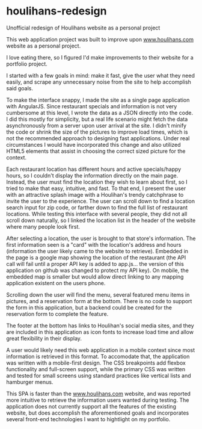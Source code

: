 # houlihans-redesign
Unofficial redesign of Houlihans website as a personal project

This web application project was built to improve upon www.houlihans.com website as a personal project.

I love eating there, so I figured I'd make improvements to their website for a portfolio project.

I started with a few goals in mind: make it fast, give the user what they need easily, and scrape any unnecessary noise from the site to
help accomplish said goals.

To make the interface snappy, I made the site as a single page application with AngularJS.  Since restaurant specials and information
is not very cumbersome at this level, I wrote the data as a JSON directly into the code.  I did this mostly for simplicity, but a real
life scenario might fetch the data asynchronously from a server upon user arrival at the site.  I didn't minify the code or shrink the
size of the pictures to improve load times, which is not the recommended approach to designing fast applications.  Under real circumstances
I would have incorporated this change and also utilized HTML5 elements that assist in choosing the correct sized picture for the context.

Each restaurant location has different hours and active specials/happy hours, so I couldn't display the information directly on the main
page.  Instead, the user must find the location they wish to learn about first, so I tried to make that easy, intuitive, and fast.  To
 that end, I present the user with an attractive splash image with a Houlihan's trendy catchphrase to invite the user to the experience.
 The user can scroll down to find a location search input for zip code, or farther down to find the full list of restaurant locations.  While
 testing this interface with several people, they did not all scroll down naturally, so I linked the location list in the header of the 
 website where many people look first.
 
 After selecting a location, the user is brought to that store's information.  The first information seen is a "card" with the location's
 address and hours (information the user likely came to the website to retrieve).  Embedded in the page is a google map showing the location
 of the restaurant (the API call will fail until a proper API key is added to app.js... the version of this application on github was changed
 to protect my API key).  On mobile, the embedded map is smaller but would allow direct linking to any mapping application existent on the
 users phone.
 
 Scrolling down the user will find the menu, several featured menu items in pictures, and a reservation form at the bottom.  There is no code
 to support the form in this application, but a backend could be created for the reservation form to complete the feature.
 
 The footer at the bottom has links to Houlihan's social media sites, and they are included in this application as icon fonts to increase
 load time and allow great flexibility in their display.
 
 A user would likely need this web application in a mobile context since most information is retrieved in this format.  To accomodate that,
 the application was written with a mobile-first design.  The CSS breakpoints add flexbox functionality and full-screen support, while the
 primary CSS was written and tested for small screens using standard practices like vertical lists and hamburger menus.
 
 This SPA is faster than the www.houlihans.com website, and was reported more intuitive to retrieve the information users wanted
 during testing.  The application does not currently support all the features of the existing website, but does accomplish the aforementioned
 goals and incorporates several front-end technologies I want to hightlight on my portfolio.
